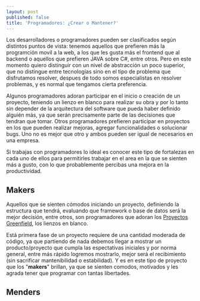 ```yaml
---
layout: post
published: false
title: 'Programadores: ¿Crear o Mantener?'
---
```

Los desarrolladores o programadores pueden ser clasificados según distintos puntos de vista: tenemos aquellos que prefieren más la programción movil a la web, a los que les gusta más el frontend que al backend o aquellos que prefieren JAVA sobre C#, entre otros. Pero en este momento quiero distinguir con un nivel de abstracción un poco superior, que no distingue entre tecnologías sino en el tipo de problema que disfrutamos resolver, despues de todo somos especialistas en resolver problemas, y es normal que tengamos cierta preferencia.

Algunos programadores adoran participar en el inicio o creación de un proyecto, teniendo un lienzo en blanco para realizar su obra y por lo tanto sin depender de la arquitectura del software que pueda haber definido alguién más, ya que serán precisamente parte de las decisiones que tendran que tomar. Otros programadores prefieren participar en proyectos en los que pueden realizar mejoras, agregar funcionalidades o solucionar bugs. Uno no es mejor que otro y ambos pueden ser igual de necesarios en una empresa. 

Si trabajas con programadores lo ideal es conocer este tipo de fortalezas en cada uno de ellos para permitirles trabajar en el area en la que se sienten más a gusto, con lo que probablemente percibas una mejora en la productividad.

## Makers

Aquellos que se sienten cómodos iniciando un proyecto, definiendo la estructura que tendrá, evaluando que framework o base de datos será la mejor decisión, entre otros, son programadores que adoran los [Proyectos Greenfield](https://es.wikipedia.org/wiki/Proyecto_Greenfield), los lienzos en blanco. 

Está primera fase de un proyecto requiere de una cantidad moderada de código, ya que partiendo de nada debemos llegar a mostrar un producto/proyecto que cumpla las espectativas iniciales y por norma general, entre más rápido logremos mostrarlo, mejor será el recibimiento (sin sacrificar mantenibilidad o estabilidad). Y es en este tipo de proyecto que los "**makers**" brillan, ya que se sienten comodos, motivados y les agrada tener que programar con tantas libertades.

## Menders